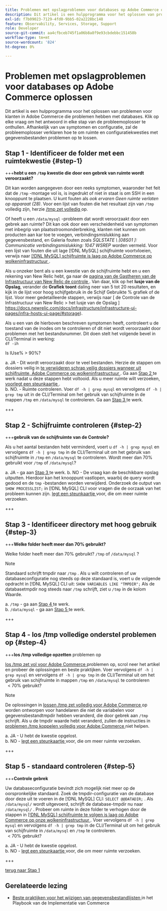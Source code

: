 ```yaml
---
title: Problemen met opslagproblemen voor databases op Adobe Commerce oplossen
description: Dit artikel is een hulpprogramma voor het oplossen van problemen voor klanten in Adobe Commerce die problemen hebben met databases. Klik op elke vraag om het antwoord in elke stap van de probleemoplosser te onthullen. Afhankelijk van uw symptomen en configuratie, zal de probleemoplosser verklaren hoe te om ruimte en configuratiekwesties met gegevensbestanden problemen op te lossen.
exl-id: f7b09023-7129-4fd0-9bb5-02a2228bc148
feature: Observability, Services, Storage, Support
role: Developer
source-git-commit: aa4cfbceb745f1a06b8a8f9e93cbdebbc151458b
workflow-type: tm+mt
source-wordcount: '824'
ht-degree: 0%

---
```


# Problemen met opslagproblemen voor databases op Adobe Commerce oplossen

Dit artikel is een hulpprogramma voor het oplossen van problemen voor klanten in Adobe Commerce die problemen hebben met databases. Klik op elke vraag om het antwoord in elke stap van de probleemoplosser te onthullen. Afhankelijk van uw symptomen en configuratie, zal de probleemoplosser verklaren hoe te om ruimte en configuratiekwesties met gegevensbestanden problemen op te lossen.

## Stap 1 - Identificeer de folder met een ruimtekwestie {#step-1}

+++**hebt u een `/tmp` kwestie die door een gebrek van ruimte wordt veroorzaakt?**

Dit kan worden aangegeven door een reeks symptomen, waaronder het feit dat de `/tmp` -montage vol is, is ingedrukt of niet in staat is om SSH in een knooppunt te plaatsen. U kunt fouten als _ook ervaren Geen ruimte verlaten op apparaat (28)_. Voor een lijst van fouten die het resultaat zijn van `/tmp` volledig zijn, herzie [ /tmp zet volledig ](/help/troubleshooting/miscellaneous/tmp-mount-full.md) op.

Of heeft u een `/data/mysql` -probleem dat wordt veroorzaakt door een gebrek aan ruimte? Dit kan ook door een verscheidenheid van symptomen met inbegrip van plaatsstroomonderbreking, klanten niet kunnen om producten aan kar toe te voegen, verbindingsmislukking aan gegevensbestand, en Galeria fouten zoals _SQLSTATE \ [08S01 \]: Communicatie verbindingsmislukking: 1047 WSREP_ worden vermeld. Voor een lijst van fouten die uit lage [!DNL MySQL] schijfruimte voortvloeien, verwijs naar [[!DNL MySQL]  schijfruimte is laag op Adobe Commerce op wolkeninfrastructuur ](https://experienceleague.adobe.com/en/docs/experience-cloud-kcs/kbarticles/ka-27806).

Als u onzeker bent als u een kwestie van de schijfruimte hebt en u een rekening van New Relic hebt, ga naar de [ pagina van de Gastheren van de Infrastructuur van New Relic de controle ](https://docs.newrelic.com/docs/infrastructure/infrastructure-ui-pages/infra-hosts-ui-page/). Van daar, klik op het **lusje van de Opslag**, verander de **Grafiek toont** daling neer van 5 tot 20 resultaten, en kijk in de lijst voor hoog schijfgebruik in de Schijf Gebruikte % grafiek of de lijst. Voor meer gedetailleerde stappen, verwijs naar [ de Controle van de Infrastructuur van New Relic > het lusje van de Opslag ] https://docs.newrelic.com/docs/infrastructure/infrastructure-ui-pages/infra-hosts-ui-page/#storage).

Als u een van de hierboven beschreven symptomen heeft, controleert u de toestand van de inodes om te controleren of dit niet wordt veroorzaakt door problemen met het bestandsnummer. Dit doen stelt het volgende bevel in CLI/Terminal in werking:\
`df -ih`

Is IUse% > 90%?

a. JA - Dit wordt veroorzaakt door te veel bestanden. Herzie de stappen om dossiers veilig in [ te verwijderen schrap veilig dossiers wanneer uit schijfruimte, Adobe Commerce op wolkeninfrastructuur ](https://experienceleague.adobe.com/en/docs/experience-cloud-kcs/kbarticles/ka-26889). Ga aan [ Stap 2 ](#step-2) te werk nadat u deze stappen hebt voltooid. Als u meer ruimte wilt verzoeken, [ voorlegt een steunkaartje ](/help/help-center-guide/help-center/magento-help-center-user-guide.md#submit-ticket).\
b. NO. - Ruimte controleren. Voer `df -h | grep mysql` en vervolgens `df -h | grep tmp` uit in de CLI/Terminal om het gebruik van schijfruimte in de mappen `/tmp` en `/data/mysql` te controleren. Ga aan [ Stap 3 ](#step-3) te werk.

+++

## Stap 2 - Schijfruimte controleren {#step-2}

+++**gebruik van de schijfruimte van de Controle?**

Als u het aantal bestanden hebt verminderd, voert u `df -h | grep mysql` en vervolgens `df -h | grep tmp` in de CLI/Terminal uit om het gebruik van schijfruimte in `/tmp` en `/data/mysql` te controleren. Wordt meer dan 70% gebruikt voor `/tmp` of `/data/mysql`?

a. JA - ga aan [ Stap 3 ](#step-3) te werk.
b. NO - De vraag kan de beschikbare opslag uitputten. Hierdoor kan het knooppunt vastlopen, waarbij de query wordt gedood en de `tmp` -bestanden worden verwijderd. Onderzoek de output van `SHOW PROCESSLIST;` in [!DNL MySQL] CLI voor vragen die de oorzaak van het probleem kunnen zijn. [ legt een steunkaartje ](/help/help-center-guide/help-center/magento-help-center-user-guide.md#submit-ticket) voor, die om meer ruimte verzoeken.

+++

## Stap 3 - Identificeer directory met hoog gebruik {#step-3}

+++**Welke folder heeft meer dan 70% gebruikt?**

Welke folder heeft meer dan 70% gebruikt? `/tmp` of `/data/mysql` ?

>[!NOTE]
>
>Standaard schrijft tmpdir naar `/tmp` . Als u wilt controleren of uw databaseconfiguratie nog steeds op deze standaard is, voert u de volgende opdracht in [!DNL MySQL] CLI uit: `SHOW VARIABLES LIKE "TMPDIR";` Als de databasetmpdir nog steeds naar `/tmp` schrijft, ziet u `/tmp` in de kolom Waarde.

a. `/tmp` - ga aan [ Stap 4 ](#step-4) te werk. \
b. `/data/mysql` - ga aan [ Stap 5 ](#step-5) te werk.

+++

## Stap 4 - los /tmp volledige onderstel problemen op {#step-4}

+++**los /tmp volledige opzetten** problemen op

[ los /tmp zet vol voor Adobe Commerce ](/help/troubleshooting/miscellaneous/tmp-mount-full.md) problemen op, scrol neer het artikel en probeer de oplossingen en beste praktijken. Voer vervolgens `df -h | grep mysql` en vervolgens `df -h | grep tmp` in de CLI/Terminal uit om het gebruik van schijfruimte in mappen `/tmp` en `/data/mysql` te controleren\
  &lt; 70% gebruikt?

>[!NOTE]
>
>De oplossingen in [ lossen /tmp zet volledig voor Adobe Commerce ](/help/troubleshooting/miscellaneous/tmp-mount-full.md) op worden ontworpen voor handelaren die niet de variabelen voor gegevensbestandtmpdir hebben veranderd, die door gebrek aan `/tmp` schrijft. Als u de tmpdir waarde hebt veranderd, zullen de instructies in [ problemen /tmp koppelen volledig voor Adobe Commerce ](/help/troubleshooting/miscellaneous/tmp-mount-full.md) niet helpen.

a. JA - U hebt de kwestie opgelost. \
b. NO - [ legt een steunkaartje ](/help/help-center-guide/help-center/magento-help-center-user-guide.md#submit-ticket) voor, die om meer ruimte verzoeken.

+++

## Stap 5 - standaard controleren {#step-5}

+++**Controle gebrek**

Uw databaseconfiguratie bevindt zich mogelijk niet meer op de oorspronkelijke standaard. Zoek de tmpdir-configuratie van de database door deze uit te voeren in de [!DNL MySQL] CLI: `SELECT @@DATADIR;` . Als `/data/mysql/` wordt uitgevoerd, schrijft de database-tmpdir nu naar `/data/mysql/` . Probeer om ruimte in deze folder te verhogen door de stappen in [[!DNL MySQL]  schijfruimte te volgen is laag op Adobe Commerce op onze wolkeninfrastructuur ](https://experienceleague.adobe.com/en/docs/experience-cloud-kcs/kbarticles/ka-27806). Voer vervolgens `df -h | grep mysql` en vervolgens `df -h | grep tmp` in de CLI/Terminal uit om het gebruik van schijfruimte in `/data/mysql` en `/tmp` te controleren.\
  &lt; 70% gebruikt?

a. JA - U hebt de kwestie opgelost. \
b. NO - [ legt een steunkaartje ](/help/help-center-guide/help-center/magento-help-center-user-guide.md#submit-ticket) voor, die om meer ruimte verzoeken.

+++

[ terug naar Stap 1 ](#step-1)

## Gerelateerde lezing

* [ Beste praktijken voor het wijzigen van gegevensbestandlijsten ](https://experienceleague.adobe.com/en/docs/commerce-operations/implementation-playbook/best-practices/development/modifying-core-and-third-party-tables#why-adobe-recommends-avoiding-modifications) in het Playbook van de Implementatie van Commerce
